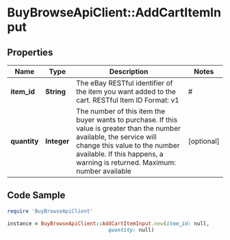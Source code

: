# BuyBrowseApiClient::AddCartItemInput

## Properties

Name | Type | Description | Notes
------------ | ------------- | ------------- | -------------
**item_id** | **String** | The eBay RESTful identifier of the item you want added to the cart. RESTful Item ID Format: v1|#|# For example: v1|272394640372|0 v1|162846450672|461882996982 For more information about item ID for RESTful APIs, see the Legacy API compatibility section of the Buy APIs Overview. Maximum number of items in a cart: 100 | [optional] 
**quantity** | **Integer** | The number of this item the buyer wants to purchase. If this value is greater than the number available, the service will change this value to the number available. If this happens, a warning is returned. Maximum: number available | [optional] 

## Code Sample

```ruby
require 'BuyBrowseApiClient'

instance = BuyBrowseApiClient::AddCartItemInput.new(item_id: null,
                                 quantity: null)
```


